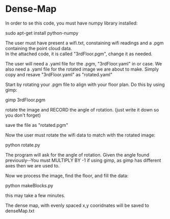 # Dense-Map

In order to se this code, you must have numpy library installed:

sudo apt-get install python-numpy

The user must have present a wifi.txt, constaining wifi readings and a .pgm containing the point cloud data.  
In the attached code, it is called "3rdFloor.pgm", change it as needed.

The user will need a .yaml file for the .pgm, "3rdFloor.yaml" in or case.  We also need a .yaml file for the rotated image we are about to make.  Simply copy and resave "3rdFloor.yaml" as "rotated.yaml"


Start by rotating your .pgm file to align with your floor plan.  Do this by using gimp:

gimp 3rdFloor.pgm

rotate the image and RECORD the angle of rotation.  (just write it down so you don't forget)

save the file as "rotated.pgm"

Now the user must rotate the wifi data to match with the rotated image:

python rotate.py

The program will ask for the angle of rotation.  Given the angle found previously--You must MULTIPLY BY -1 if using gimp, as gimp has different axes then we are used to.

Now we process the image, find the floor, and fill the data:

python makeBlocks.py

this may take a few minutes.

The dense map, with evenly spaced x,y cooridnates will be saved to denseMap.txt


